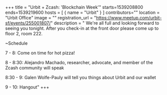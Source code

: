 +++
title = "Urbit + Zcash: 'Blockchain Week'"
starts=1539208800
ends=1539219600
hosts = [
      { name = "Urbit" }
]
contributors=""
location = "Urbit Office"
image = ""
registration_url = "https://www.meetup.com/urbit-sf/events/255001807/"
description = "
We're all full and looking forward to seeing you tonight. After you check-in at the front door please come up to floor 2, room 222.

~Schedule

7 - 8: Come on time for hot pizza!

8 - 8:30: Alejandro Machado, researcher, advocate, and member of the Zcash community will speak

8:30 - 9: Galen Wolfe-Pauly will tell you things about Urbit and our wallet

9 - 10: Hangout"
+++